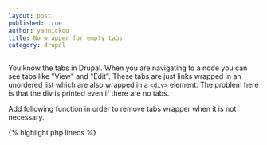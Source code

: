 ```yaml
---
layout: post
published: true
author: yannickoo
title: No wrapper for empty tabs
category: drupal
---
```


You know the tabs in Drupal. When you are navigating to a node you can see tabs like "View" and "Edit". These tabs are just links wrapped in an unordered list which are also wrapped in a `<div>` element. The problem here is that the div is printed even if there are no tabs.

Add following function in order to remove tabs wrapper when it is not necessary.

{% highlight php lineos %}
<?php

/**
 * Implements template_preprocess_page().
 */
function THEMENAME_preprocess_page(&$variables) {
  if (!$variables['tabs']['#primary']) {
    $variables['tabs'] = '';
  }
}
{% endhighlight %}
